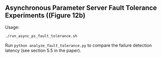 ## Asynchronous Parameter Server Fault Tolerance Experiments ((Figure 12b)

Usage:

```bash
./run_async_ps_fault_tolerance.sh
```

Run `python analyze_fault_tolerance.py` to compare the failure detection latency (see section 5.5 in the paper).
